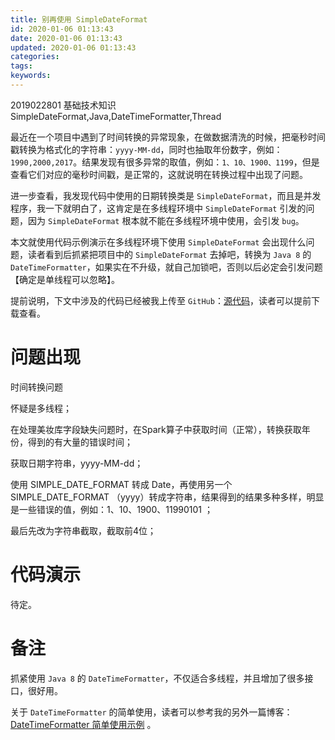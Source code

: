 ```yaml
---
title: 别再使用 SimpleDateFormat
id: 2020-01-06 01:13:43
date: 2020-01-06 01:13:43
updated: 2020-01-06 01:13:43
categories:
tags:
keywords:
---
```


2019022801
基础技术知识
SimpleDateFormat,Java,DateTimeFormatter,Thread

最近在一个项目中遇到了时间转换的异常现象，在做数据清洗的时候，把毫秒时间戳转换为格式化的字符串：`yyyy-MM-dd`，同时也抽取年份数字，例如：`1990,2000,2017`。结果发现有很多异常的取值，例如：`1、10、1900、1199`，但是查看它们对应的毫秒时间戳，是正常的，这就说明在转换过程中出现了问题。

进一步查看，我发现代码中使用的日期转换类是 `SimpleDateFormat`，而且是并发程序，我一下就明白了，这肯定是在多线程环境中 `SimpleDateFormat` 引发的问题，因为 `SimpleDateFormat` 根本就不能在多线程环境中使用，会引发 `bug`。

本文就使用代码示例演示在多线程环境下使用 `SimpleDateFormat` 会出现什么问题，读者看到后抓紧把项目中的 `SimpleDateFormat` 去掉吧，转换为 `Java 8` 的 `DateTimeFormatter`，如果实在不升级，就自己加锁吧，否则以后必定会引发问题【确定是单线程可以忽略】。


<!-- more -->


提前说明，下文中涉及的代码已经被我上传至 `GitHub`：[源代码](xx)，读者可以提前下载查看。


# 问题出现


时间转换问题

怀疑是多线程；

在处理美妆库字段缺失问题时，在Spark算子中获取时间（正常），转换获取年份，得到的有大量的错误时间；

获取日期字符串，yyyy-MM-dd；

使用 SIMPLE_DATE_FORMAT 转成 Date，再使用另一个 SIMPLE_DATE_FORMAT （yyyy）转成字符串，结果得到的结果多种多样，明显是一些错误的值，例如：1、10、1900、11990101 ；

最后先改为字符串截取，截取前4位；


# 代码演示


待定。


# 备注


抓紧使用 `Java 8` 的 `DateTimeFormatter`，不仅适合多线程，并且增加了很多接口，很好用。

关于 `DateTimeFormatter` 的简单使用，读者可以参考我的另外一篇博客：[DateTimeFormatter 简单使用示例](https://www.playpi.org/20200103.html) 。

